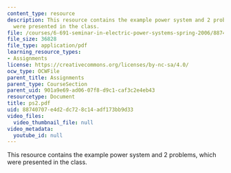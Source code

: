 ```yaml
---
content_type: resource
description: This resource contains the example power system and 2 problems, which
  were presented in the class.
file: /courses/6-691-seminar-in-electric-power-systems-spring-2006/88740707e4d2dc728c14adf173bb9d33_ps2.pdf
file_size: 36828
file_type: application/pdf
learning_resource_types:
- Assignments
license: https://creativecommons.org/licenses/by-nc-sa/4.0/
ocw_type: OCWFile
parent_title: Assignments
parent_type: CourseSection
parent_uid: 901a9e69-ad06-07f8-d9c1-caf3c2e4eb43
resourcetype: Document
title: ps2.pdf
uid: 88740707-e4d2-dc72-8c14-adf173bb9d33
video_files:
  video_thumbnail_file: null
video_metadata:
  youtube_id: null
---
```

This resource contains the example power system and 2 problems, which were presented in the class.
